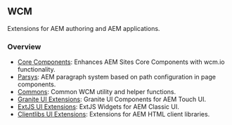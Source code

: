 ## WCM

Extensions for AEM authoring and AEM applications.

### Overview

* [Core Components](core-components/): Enhances AEM Sites Core Components with wcm.io functionality.
* [Parsys](parsys/): AEM paragraph system based on path configuration in page components.
* [Commons](commons/): Common WCM utility and helper functions.
* [Granite UI Extensions](ui/granite/): Granite UI Components for AEM Touch UI.
* [ExtJS UI Extensions](ui/extjs/): ExtJS Widgets for AEM Classic UI.
* [Clientlibs UI Extensions](ui/clientlibs/): Extensions for AEM HTML client libraries.
